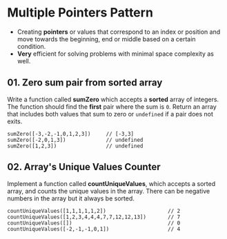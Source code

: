 # Multiple Pointers Pattern

* Creating <b>pointers</b> or values that correspond to an index or position and move towards the beginning, end or middle based on a certain condition.
* <b>Very</b> efficient for solving problems with minimal space complexity as well.

## 01. Zero sum pair from sorted array
Write a function called <b>sumZero</b> which accepts a <b>sorted</b> array of integers. The function should find the <b>first</b> pair where the sum is `0`. Return an array that includes both values that sum to zero or `undefined` if a pair does not exits.

```
sumZero([-3,-2,-1,0,1,2,3])     // [-3,3]
sumZero([-2,0,1,3])             // undefined
sumZero([1,2,3])                // undefined
```

## 02. Array's Unique Values Counter
Implement a function called <b>countUniqueValues</b>, which accepts a sorted array, and counts the unique values in the array. There can be negative numbers in the array but it always be sorted.

```
countUniqueValues([1,1,1,1,1,2])                    // 2
countUniqueValues([1,2,3,4,4,4,7,7,12,12,13])       // 7
countUniqueValues([])                               // 0
countUniqueValues([-2,-1,-1,0,1])                   // 4
```